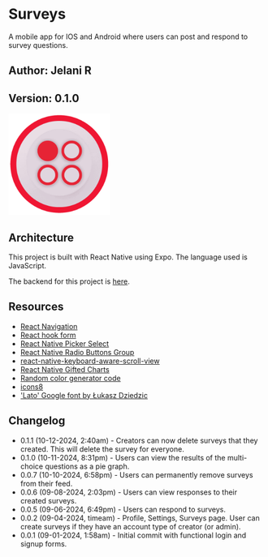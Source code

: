 # Surveys

A mobile app for IOS and Android where users can post and respond to survey questions.

## Author: Jelani R

## Version: 0.1.0

<img src='./assets/icon.png' alt='Surveys app icon' width='200'/>

## Architecture

This project is built with React Native using Expo. The language used is JavaScript.

The backend for this project is [here](https://github.com/Jchips/surveys-api).

## Resources

- [React Navigation](https://reactnavigation.org/docs/stack-navigator/)
- [React hook form](https://react-hook-form.com/)
- [React Native Picker Select](https://www.npmjs.com/package/react-native-picker-select/v/8.0.0)
- [React Native Radio Buttons Group](https://www.npmjs.com/package/react-native-radio-buttons-group)
- [react-native-keyboard-aware-scroll-view](https://www.npmjs.com/package/react-native-keyboard-aware-scroll-view)
- [React Native Gifted Charts](https://www.npmjs.com/package/react-native-gifted-charts)
- [Random color generator code](https://commerce.nearform.com/open-source/victory-native/docs/polar/pie/pie-charts)
- [icons8](https://icons8.com/)
- ['Lato' Google font by Łukasz Dziedzic](https://fonts.google.com/specimen/Lato?query=lato)

## Changelog

- 0.1.1 (10-12-2024, 2:40am) - Creators can now delete surveys that they created. This will delete the survey for everyone.
- 0.1.0 (10-11-2024, 8:31pm) - Users can view the results of the multi-choice questions as a pie graph.
- 0.0.7 (10-10-2024, 6:58pm) - Users can permanently remove surveys from their feed.
- 0.0.6 (09-08-2024, 2:03pm) - Users can view responses to their created surveys.
- 0.0.5 (09-06-2024, 6:49pm) - Users can respond to surveys.
- 0.0.2 (09-04-2024, timeam) - Profile, Settings, Surveys page. User can create surveys if they have an account type of creator (or admin).
- 0.0.1 (09-01-2024, 1:58am) - Initial commit with functional login and signup forms.

